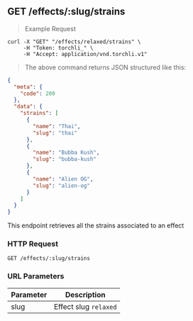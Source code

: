 ## GET /effects/:slug/strains

> Example Request

```shell
curl -X "GET" "/effects/relaxed/strains" \
     -H "Token: torchli_" \
     -H "Accept: application/vnd.torchli.v1"
```

> The above command returns JSON structured like this:

```json
{
  "meta": {
    "code": 200
  },
  "data": {
    "strains": [
      {
        "name": "Thai",
        "slug": "thai"
      },
      {
        "name": "Bubba Kush",
        "slug": "bubba-kush"
      },
      {
        "name": "Alien OG",
        "slug": "alien-og"
      }
    ]
  }
}
```

This endpoint retrieves all the strains associated to an effect

### HTTP Request

`GET /effects/:slug/strains`

### URL Parameters

Parameter | Description
--------- | -----------
slug | Effect slug `relaxed`
